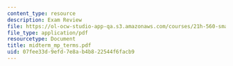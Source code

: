 ```yaml
---
content_type: resource
description: Exam Review
file: https://ol-ocw-studio-app-qa.s3.amazonaws.com/courses/21h-560-smashing-the-iron-rice-bowl-chinese-east-asia-fall-2004/07fee33d9efd7e8ab4b822544f6facb9_midterm_mp_terms.pdf
file_type: application/pdf
resourcetype: Document
title: midterm_mp_terms.pdf
uid: 07fee33d-9efd-7e8a-b4b8-22544f6facb9
---
```

